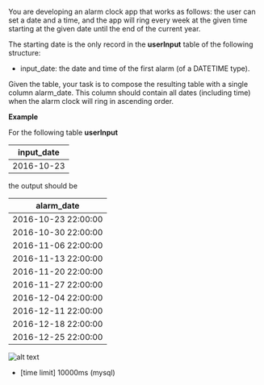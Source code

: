 You are developing an alarm clock app that works as follows: the user can set a date and a time, and the app will ring every week at the given time starting at the given date until the end of the current year.

The starting date is the only record in the __userInput__ table of the following structure:

* input_date: the date and time of the first alarm (of a DATETIME type).

Given the table, your task is to compose the resulting table with a single column alarm_date. This column should contain all dates (including time) when the alarm clock will ring in ascending order.

__Example__

For the following table __userInput__

|input_date|
|---|
|2016-10-23| 22:00:00|
the output should be

|alarm_date|
|---|
|2016-10-23 22:00:00|
|2016-10-30 22:00:00|
|2016-11-06 22:00:00|
|2016-11-13 22:00:00|
|2016-11-20 22:00:00|
|2016-11-27 22:00:00|
|2016-12-04 22:00:00|
|2016-12-11 22:00:00|
|2016-12-18 22:00:00|
|2016-12-25 22:00:00|

![alt text](https://github.com/Lintik/Databases/blob/master/Time%20River%20Revisited/alarmClocks/example.jpg)

* [time limit] 10000ms (mysql)
